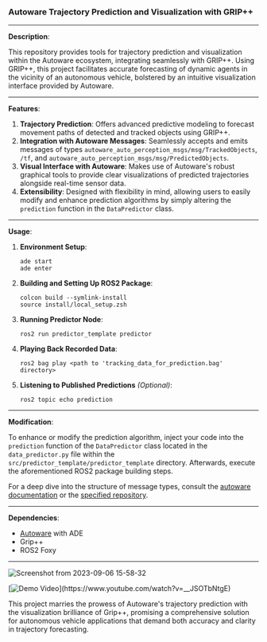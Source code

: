 ### Autoware Trajectory Prediction and Visualization with GRIP++

---

**Description**:

This repository provides tools for trajectory prediction and visualization within the Autoware ecosystem, integrating seamlessly with GRIP++. Using GRIP++, this project facilitates accurate forecasting of dynamic agents in the vicinity of an autonomous vehicle, bolstered by an intuitive visualization interface provided by Autoware.

---

**Features**:

1. **Trajectory Prediction**: Offers advanced predictive modeling to forecast movement paths of detected and tracked objects using GRIP++.
2. **Integration with Autoware Messages**: Seamlessly accepts and emits messages of types `autoware_auto_perception_msgs/msg/TrackedObjects`, `/tf`, and `autoware_auto_perception_msgs/msg/PredictedObjects`.
3. **Visual Interface with Autoware**: Makes use of Autoware's robust graphical tools to provide clear visualizations of predicted trajectories alongside real-time sensor data.
4. **Extensibility**: Designed with flexibility in mind, allowing users to easily modify and enhance prediction algorithms by simply altering the `prediction` function in the `DataPredictor` class.

---

**Usage**:

1. **Environment Setup**:
   ```
   ade start
   ade enter
   ```
2. **Building and Setting Up ROS2 Package**:
   ```
   colcon build --symlink-install
   source install/local_setup.zsh
   ```

3. **Running Predictor Node**:
   ```
   ros2 run predictor_template predictor
   ```

4. **Playing Back Recorded Data**:
   ```
   ros2 bag play <path to 'tracking_data_for_prediction.bag' directory>
   ```

5. **Listening to Published Predictions** *(Optional)*:
   ```
   ros2 topic echo prediction
   ```

---

**Modification**:

To enhance or modify the prediction algorithm, inject your code into the `prediction` function of the `DataPredictor` class located in the `data_predictor.py` file within the `src/predictor_template/predictor_template` directory. Afterwards, execute the aforementioned ROS2 package building steps.

For a deep dive into the structure of message types, consult the [autoware documentation](https://autowarefoundation.gitlab.io/autoware.auto/AutowareAuto/classautoware_1_1perception_1_1tracking_1_1_tracked_object.html) or the [specified repository](https://github.com/tier4/autoware_auto_msgs/tree/tier4/main/autoware_auto_perception_msgs/msg).

---

**Dependencies**:

- [Autoware](https://autowarefoundation.gitlab.io/autoware.auto/AutowareAuto/installation-ade.html) with ADE
- Grip++
- ROS2 Foxy

---

![Screenshot from 2023-09-06 15-58-32](https://github.com/yalcintur/Autoware-Trajectory-Prediction/assets/42304303/ff40f8c2-aedd-4f0b-b91f-86013b00e985)


[![Demo Video]([https://img.youtube.com/vi/VID/0.jpg](https://github.com/yalcintur/Autoware-Trajectory-Prediction/assets/42304303/ff40f8c2-aedd-4f0b-b91f-86013b00e985))](https://www.youtube.com/watch?v=__JSOTbNtgE)

This project marries the prowess of Autoware's trajectory prediction with the visualization brilliance of Grip++, promising a comprehensive solution for autonomous vehicle applications that demand both accuracy and clarity in trajectory forecasting.
